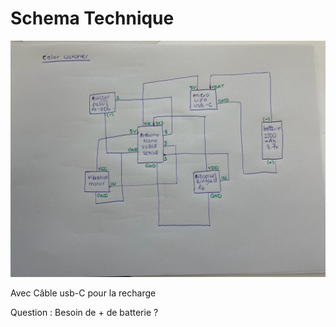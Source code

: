 # Schema Technique


![Schema Technique](/electronics/Electronic_expo/Schema_electronique.jpg)


<p>Avec Câble usb-C pour la recharge</p>
<p>Question : Besoin de + de batterie ? </p>